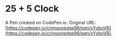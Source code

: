 # 25 + 5 Clock

A Pen created on CodePen.io. Original URL: [https://codepen.io/crimsonedge98/pen/vYxboVR](https://codepen.io/crimsonedge98/pen/vYxboVR).

